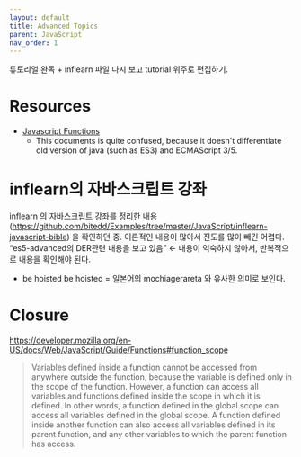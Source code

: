 ```yaml
---
layout: default
title: Advanced Topics
parent: JavaScript
nav_order: 1
---
```


튜토리얼 완독 + inflearn 파일 다시 보고 tutorial 위주로 편집하기.


# Resources
* [Javascript Functions](https://developer.mozilla.org/en-US/docs/Web/JavaScript/Guide/Functions)
  + This documents is quite confused, because it doesn't differentiate old version of java (such as ES3)  and ECMAScript 3/5.

# inflearn의 자바스크립트 강좌
inflearn 의 자바스크립트 강좌를 정리한 내용 (https://github.com/bitedd/Examples/tree/master/JavaScript/inflearn-javascript-bible) 을 확인하던 중.
이론적인 내용이 많아서 진도를 많이 빼긴 어렵다.
“es5-advanced의 DER관련 내용을 보고 있음”  ← 내용이 익숙하지 않아서, 반복적으로 내용을 확인해야 된다.



* be hoisted
be hoisted = 일본어의 mochiagerareta 와 유사한 의미로 보인다.


# Closure


https://developer.mozilla.org/en-US/docs/Web/JavaScript/Guide/Functions#function_scope

> Variables defined inside a function cannot be accessed from anywhere outside the function, because the variable is defined only in the scope of the function. However, a function can access all variables and functions defined inside the scope in which it is defined.
> In other words, a function defined in the global scope can access all variables defined in the global scope. A function defined inside another function can also access all variables defined in its parent function, and any other variables to which the parent function has access.


